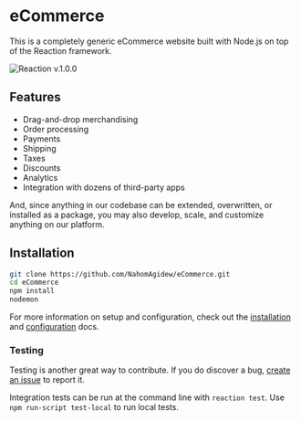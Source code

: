 # eCommerce

This is a completely generic eCommerce website built with Node.js on top of the Reaction framework. 

![Reaction v.1.0.0](https://raw.githubusercontent.com/reactioncommerce/reaction-docs/master/assets/rc-desktop.png)

## Features

* Drag-and-drop merchandising
* Order processing
* Payments
* Shipping
* Taxes
* Discounts
* Analytics
* Integration with dozens of third-party apps

And, since anything in our codebase can be extended, overwritten, or installed as a package, you may also develop, scale, and customize anything on our platform.

## Installation

```bash
git clone https://github.com/NahomAgidew/eCommerce.git
cd eCommerce
npm install
nodemon
```

For more information on setup and configuration, check out the [installation](https://docs.reactioncommerce.com/reaction-docs/development/installation) and [configuration](https://docs.reactioncommerce.com/reaction-docs/development/configuration) docs.


### Testing

Testing is another great way to contribute. If you do discover a bug, [create an issue](https://github.com/reactioncommerce/reaction/issues/new) to report it.

Integration tests can be run at the command line with `reaction test`. Use `npm run-script test-local` to run local tests.
